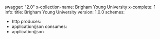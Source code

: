 swagger: "2.0"
x-collection-name: Brigham Young University
x-complete: 1
info:
  title: Brigham Young University
  version: 1.0.0
schemes:
- http
produces:
- application/json
consumes:
- application/json